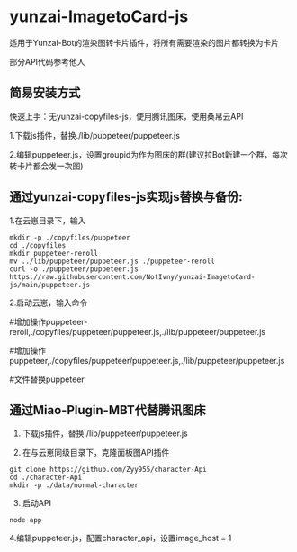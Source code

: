 # yunzai-ImagetoCard-js
适用于Yunzai-Bot的渲染图转卡片插件，将所有需要渲染的图片都转换为卡片

部分API代码参考他人
## **简易安装方式**
快速上手：无yunzai-copyfiles-js，使用腾讯图床，使用桑帛云API

1.下载js插件，替换./lib/puppeteer/puppeteer.js

2.编辑puppeteer.js，设置groupid为作为图床的群(建议拉Bot新建一个群，每次转卡片都会发一次图)

## 通过yunzai-copyfiles-js实现js替换与备份:
1.在云崽目录下，输入
```
mkdir -p ./copyfiles/puppeteer
cd ./copyfiles
mkdir puppeteer-reroll
mv ../lib/puppeteer/puppeteer.js ./puppeteer-reroll
curl -o ./puppeteer/puppeteer.js https://raw.githubusercontent.com/NotIvny/yunzai-ImagetoCard-js/main/puppeteer.js
```
2.启动云崽，输入命令

#增加操作puppeteer-reroll,./copyfiles/puppeteer/puppeteer.js,./lib/puppeteer/puppeteer.js

#增加操作puppeteer,./copyfiles/puppeteer/puppeteer.js,./lib/puppeteer/puppeteer.js

#文件替换puppeteer

## 通过Miao-Plugin-MBT代替腾讯图床
1. 下载js插件，替换./lib/puppeteer/puppeteer.js

2. 在与云崽同级目录下，克隆面板图API插件
```
git clone https://github.com/Zyy955/character-Api
cd ./character-Api
mkdir -p ./data/normal-character
```
3. 启动API
```
node app
```
4.编辑puppeteer.js，配置character_api，设置image_host = 1


